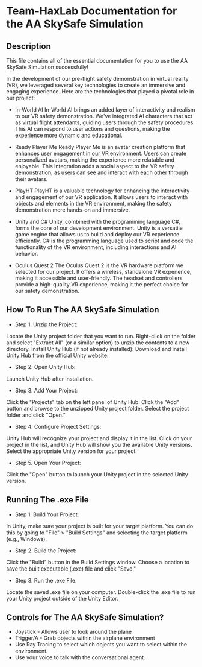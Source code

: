 # Team-HaxLab Documentation for the AA SkySafe Simulation

## Description
This file contains all of the essential documentation for you to use the AA SkySafe Simulation successfully!

In the development of our pre-flight safety demonstration in virtual reality (VR), we leveraged several key technologies to create an immersive and engaging experience. Here are the technologies that played a pivotal role in our project:

* In-World AI
In-World AI brings an added layer of interactivity and realism to our VR safety demonstration. We've integrated AI characters that act as virtual flight attendants, guiding users through the safety procedures. This AI can respond to user actions and questions, making the experience more dynamic and educational.

* Ready Player Me
Ready Player Me is an avatar creation platform that enhances user engagement in our VR environment. Users can create personalized avatars, making the experience more relatable and enjoyable. This integration adds a social aspect to the VR safety demonstration, as users can see and interact with each other through their avatars.

* PlayHT
PlayHT is a valuable technology for enhancing the interactivity and engagement of our VR application. It allows users to interact with objects and elements in the VR environment, making the safety demonstration more hands-on and immersive.

* Unity and C#
Unity, combined with the programming language C#, forms the core of our development environment. Unity is a versatile game engine that allows us to build and deploy our VR experience efficiently. C# is the programming language used to script and code the functionality of the VR environment, including interactions and AI behavior.

* Oculus Quest 2
The Oculus Quest 2 is the VR hardware platform we selected for our project. It offers a wireless, standalone VR experience, making it accessible and user-friendly. The headset and controllers provide a high-quality VR experience, making it the perfect choice for our safety demonstration.


## How To Run The AA SkySafe Simulation
* Step 1. Unzip the Project:

Locate the Unity project folder that you want to run.
Right-click on the folder and select "Extract All" (or a similar option) to unzip the contents to a new directory.
Install Unity Hub (if not already installed):
Download and install Unity Hub from the official Unity website.

* Step 2. Open Unity Hub:

Launch Unity Hub after installation.

* Step 3. Add Your Project:

Click the "Projects" tab on the left panel of Unity Hub.
Click the "Add" button and browse to the unzipped Unity project folder.
Select the project folder and click "Open."

* Step 4. Configure Project Settings:

Unity Hub will recognize your project and display it in the list.
Click on your project in the list, and Unity Hub will show you the available Unity versions. Select the appropriate Unity version for your project.

* Step 5. Open Your Project:

Click the "Open" button to launch your Unity project in the selected Unity version.

## Running The .exe File

* Step 1. Build Your Project:

In Unity, make sure your project is built for your target platform. You can do this by going to "File" > "Build Settings" and selecting the target platform (e.g., Windows).

* Step 2. Build the Project:

Click the "Build" button in the Build Settings window.
Choose a location to save the built executable (.exe) file and click "Save."

* Step 3. Run the .exe File:

Locate the saved .exe file on your computer.
Double-click the .exe file to run your Unity project outside of the Unity Editor.

## Controls for The AA SkySafe Simulation?

* Joystick - Allows user to look around the plane
* Trigger/A - Grab objects within the airplane environment
* Use Ray Tracing to select which objects you want to select within the environment.
* Use your voice to talk with the conversational agent.








